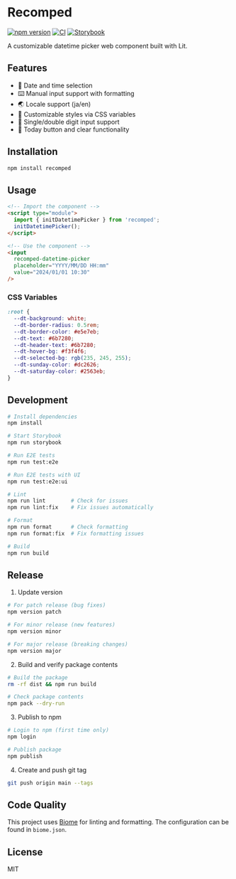 # Recomped

[![npm version](https://badge.fury.io/js/recomped.svg)](https://badge.fury.io/js/recomped)
[![CI](https://github.com/kazzix14/recomped/actions/workflows/ci.yml/badge.svg)](https://github.com/kazzix14/recomped/actions/workflows/ci.yml)
[![Storybook](https://raw.githubusercontent.com/storybook-js/brand/main/badge/badge-storybook.svg)](https://kazzix14.github.io/recomped)

A customizable datetime picker web component built with Lit.

## Features

- 📅 Date and time selection
- ⌨️ Manual input support with formatting
- 🌏 Locale support (ja/en)
- 🎨 Customizable styles via CSS variables
- 🎯 Single/double digit input support
- 🔄 Today button and clear functionality

## Installation

```bash
npm install recomped
```

## Usage

```html
<!-- Import the component -->
<script type="module">
  import { initDatetimePicker } from 'recomped';
  initDatetimePicker();
</script>

<!-- Use the component -->
<input
  recomped-datetime-picker
  placeholder="YYYY/MM/DD HH:mm"
  value="2024/01/01 10:30"
/>
```

### CSS Variables

```css
:root {
  --dt-background: white;
  --dt-border-radius: 0.5rem;
  --dt-border-color: #e5e7eb;
  --dt-text: #6b7280;
  --dt-header-text: #6b7280;
  --dt-hover-bg: #f3f4f6;
  --dt-selected-bg: rgb(235, 245, 255);
  --dt-sunday-color: #dc2626;
  --dt-saturday-color: #2563eb;
}
```

## Development

```bash
# Install dependencies
npm install

# Start Storybook
npm run storybook

# Run E2E tests
npm run test:e2e

# Run E2E tests with UI
npm run test:e2e:ui

# Lint
npm run lint        # Check for issues
npm run lint:fix    # Fix issues automatically

# Format
npm run format      # Check formatting
npm run format:fix  # Fix formatting issues

# Build
npm run build
```

## Release

1. Update version
```bash
# For patch release (bug fixes)
npm version patch

# For minor release (new features)
npm version minor

# For major release (breaking changes)
npm version major
```

2. Build and verify package contents
```bash
# Build the package
rm -rf dist && npm run build

# Check package contents
npm pack --dry-run
```

3. Publish to npm
```bash
# Login to npm (first time only)
npm login

# Publish package
npm publish
```

4. Create and push git tag
```bash
git push origin main --tags
```

## Code Quality

This project uses [Biome](https://biomejs.dev/) for linting and formatting. The configuration can be found in `biome.json`.

## License

MIT

